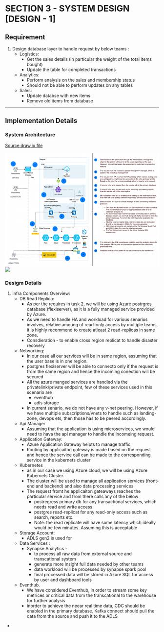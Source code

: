 
# SECTION 3 - SYSTEM DESIGN [DESIGN - 1]
## Requirement

1. Design database layer to handle request by below teams : 
   - Logistics: 
      - Get the sales details (in particular the weight of the total items bought)
      - Update the table for completed transactions
   - Analytics:
      - Perform analysis on the sales and membership status
      - Should not be able to perform updates on any tables
   - Sales:
      - Update databse with new items
      - Remove old items from database

*** 

## Implementation Details

### System Architecture

[Source draw.io file](/design_1.drawio)

<img src="System-architecture.png" width=800 /> ![](images/System-architecture.png) 



### Desigm Details 

1. Infra Components Overview:
   - DB Read Replica:
     - As per the requires in task 2, we will be using Azure postrgres database (flexiserver), as it is a fully managed service provided by Azure.
     - As we need to handle HA and workload for various senarios involves, relative amoung of read-only access by multiple teams, it is highly recommend to create atleast 2 read-replicas in same zone.
     - Consdieration - to enable cross region replicat to handle disaster recovery
   - Networking:
     - In our case all our services will be in same region, assuming that the user base is in one region. 
     - postgres flexiserver will be able to connecto only if the request is from the same region and hence the incoming conection will be secured
     - All the azure manged services are handled via the privatelink/private endpoint, few of these services used in this scenario are
       -  eventhub
       -  adls storage 
      - In current senario, we do not have any v-net peering. However, if we have multiple subscriptions/vnets to handle such as landing-zone, devops ets, then those has to be peered accordingly.
    - Api Manager
      - Assuming that the application is using microservices, we would need to hava the api manager to handle the incomeing request. 
    - Application Gateway:   
      - Azure Application Gateway helpts to manage traffic
      - Routing by applicaiton gateway is made based on the request and hence the service call can be made to the corresponding service in the kubernets cluster
    - Kubernetes
      - as in our case we using Azure cloud, we will be using Azure Kubernets Cluster. 
      - The cluster will be used to manage all application services (front-end and backend) and also data processing services
      - The request fromt he applicaiton gateaways reaches the particular service and from there calls any of the below
        - postregress primary db for any transactional services, which needs read and write access
        - postgres read-replicat for any read-only access such as search, reports etc.
        - Note: the read replicate will have some latency which ideally would be few minutes. Assuming this is acceptable
    - Storage Account:
      - ADLS gen2 is used for 
    - Data Services :
      - Synapse Analytics - 
        - to process all raw data from external source and transcational system
        - generate more insight full data needed by other teams
        - data workload will be processed by synapse spark pool
        - final processed data will be stored in Azure SQL for access by user and dashboard tools
    - Eventhub.
      - We have considered Eventhub, in order to stream some key metrices or critical data from the transcational to the warehouse for further analysis
      - inorder to achieve the neear real time data, CDC should be enabled in the primary database. Kafka connect should pull the data from the source and push it to the ADLS
  - 


      


